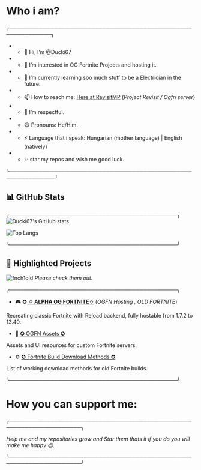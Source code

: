 # Who i am?

╭─────────────────────────────────────────────────────────────╮
- - 👋 Hi, I’m @Ducki67                                                    
- - 👀 I’m interested in OG Fortnite Projects and hosting it.
- - 🌱 I’m currently learning soo much stuff to be a Electrician in the future.
- - 📫 How to reach me: [Here at RevisitMP](https://discord.gg/5FVqSp5BQj) (*Project Revisit / Ogfn server*)
- - 💞️ I’m respectful.
- - 😄 Pronouns: He/Him.
- - ⚡ Language that i speak: Hungarian (mother language) | English (natively)
- - ✨ star my repos and wish me good luck.
                                                   
╰──────────────────────────────────────────────────────────────╯


## 📊 GitHub Stats
╭─────────────────────────────────────────────╮
  ![Ducki67's GitHub stats](https://github-readme-stats.vercel.app/api?username=Ducki67&show_icons=true&theme=tokyonight&hide=issues)

  ![Top Langs](https://github-readme-stats.vercel.app/api/top-langs/?username=Ducki67&layout=compact&theme=tokyonight)

╰─────────────────────────────────────────────╯

## 📌 Highlighted Projects

![fnch1old](https://github.com/user-attachments/assets/d2937bd9-742e-459a-8eb8-0f955b73bdeb)
*Please check them out.*
 

╭─────────────────────────────────────────────╮
 - 🎮 ✪ [**♢ ALPHA OG FORTNITE♢**](https://github.com/Ducki67/Alpha-OG-Fortnite) (*OGFN Hosting , OLD FORTNITE*)

  Recreating classic Fortnite with Reload backend, fully hostable from 1.7.2 to 13.40.

 - 📁  [✪ OGFN Assets ✪](https://github.com/Ducki67/ogfn-assets)  

  Assets and UI resources for custom Fortnite servers.

 - ⚙️  [✪ Fortnite Build Download Methods ✪](https://github.com/Ducki67/Fortnite-Build-Download-methods)  

  List of working download methods for old Fortnite builds.

╰─────────────────────────────────────────────╯



# How you can support me:

╭─────────────────────────────────────────────────────────────────────╮

*Help me and my repositories grow and Star them thats it if you do you will make me happy 😊.*

╰─────────────────────────────────────────────────────────────────────╯



<!---
Ducki67/Ducki67 is a ✨ special ✨ repository because its `README.md` (this file) appears on your GitHub profile.
You can click the Preview link to take a look at your changes.
--->
